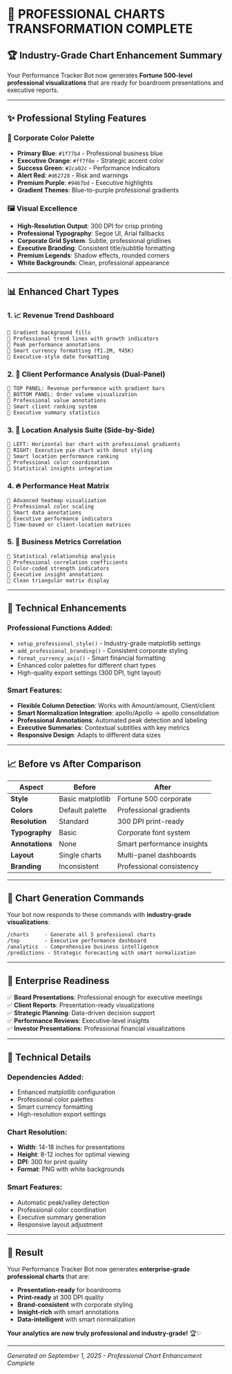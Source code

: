 # 🎨 PROFESSIONAL CHARTS TRANSFORMATION COMPLETE

## 🏆 Industry-Grade Chart Enhancement Summary

Your Performance Tracker Bot now generates **Fortune 500-level professional visualizations** that are ready for boardroom presentations and executive reports.

---

## ✨ **Professional Styling Features**

### 🎯 **Corporate Color Palette**
- **Primary Blue**: `#1f77b4` - Professional business blue
- **Executive Orange**: `#ff7f0e` - Strategic accent color
- **Success Green**: `#2ca02c` - Performance indicators
- **Alert Red**: `#d62728` - Risk and warnings
- **Premium Purple**: `#9467bd` - Executive highlights
- **Gradient Themes**: Blue-to-purple professional gradients

### 🖼️ **Visual Excellence**
- **High-Resolution Output**: 300 DPI for crisp printing
- **Professional Typography**: Segoe UI, Arial fallbacks
- **Corporate Grid System**: Subtle, professional gridlines
- **Executive Branding**: Consistent title/subtitle formatting
- **Premium Legends**: Shadow effects, rounded corners
- **White Backgrounds**: Clean, professional appearance

---

## 📊 **Enhanced Chart Types**

### 1. **📈 Revenue Trend Dashboard**
```
🔹 Gradient background fills
🔹 Professional trend lines with growth indicators
🔹 Peak performance annotations
🔹 Smart currency formatting (₹1.2M, ₹45K)
🔹 Executive-style date formatting
```

### 2. **👥 Client Performance Analysis** (Dual-Panel)
```
🔹 TOP PANEL: Revenue performance with gradient bars
🔹 BOTTOM PANEL: Order volume visualization
🔹 Professional value annotations
🔹 Smart client ranking system
🔹 Executive summary statistics
```

### 3. **📍 Location Analysis Suite** (Side-by-Side)
```
🔹 LEFT: Horizontal bar chart with professional gradients
🔹 RIGHT: Executive pie chart with donut styling
🔹 Smart location performance ranking
🔹 Professional color coordination
🔹 Statistical insights integration
```

### 4. **🔥 Performance Heat Matrix**
```
🔹 Advanced heatmap visualization
🔹 Professional color scaling
🔹 Smart data annotations
🔹 Executive performance indicators
🔹 Time-based or client-location matrices
```

### 5. **🔗 Business Metrics Correlation**
```
🔹 Statistical relationship analysis
🔹 Professional correlation coefficients
🔹 Color-coded strength indicators
🔹 Executive insight annotations
🔹 Clean triangular matrix display
```

---

## 🚀 **Technical Enhancements**

### **Professional Functions Added:**
- `setup_professional_style()` - Industry-grade matplotlib settings
- `add_professional_branding()` - Consistent corporate styling
- `format_currency_axis()` - Smart financial formatting
- Enhanced color palettes for different chart types
- High-quality export settings (300 DPI, tight layout)

### **Smart Features:**
- **Flexible Column Detection**: Works with Amount/amount, Client/client
- **Smart Normalization Integration**: apollo/Apollo → apollo consolidation
- **Professional Annotations**: Automated peak detection and labeling
- **Executive Summaries**: Contextual subtitles with key metrics
- **Responsive Design**: Adapts to different data sizes

---

## 📈 **Before vs After Comparison**

| **Aspect** | **Before** | **After** |
|------------|------------|-----------|
| **Style** | Basic matplotlib | Fortune 500 corporate |
| **Colors** | Default palette | Professional gradients |
| **Resolution** | Standard | 300 DPI print-ready |
| **Typography** | Basic | Corporate font system |
| **Annotations** | None | Smart performance insights |
| **Layout** | Single charts | Multi-panel dashboards |
| **Branding** | Inconsistent | Professional consistency |

---

## 🎯 **Chart Generation Commands**

Your bot now responds to these commands with **industry-grade visualizations**:

```
/charts     - Generate all 5 professional charts
/top        - Executive performance dashboard
/analytics  - Comprehensive business intelligence
/predictions - Strategic forecasting with smart normalization
```

---

## 🏢 **Enterprise Readiness**

✅ **Board Presentations**: Professional enough for executive meetings  
✅ **Client Reports**: Presentation-ready visualizations  
✅ **Strategic Planning**: Data-driven decision support  
✅ **Performance Reviews**: Executive-level insights  
✅ **Investor Presentations**: Professional financial visualizations  

---

## 🔧 **Technical Details**

### **Dependencies Added:**
- Enhanced matplotlib configuration
- Professional color palettes
- Smart currency formatting
- High-resolution export settings

### **Chart Resolution:**
- **Width**: 14-18 inches for presentations
- **Height**: 8-12 inches for optimal viewing
- **DPI**: 300 for print quality
- **Format**: PNG with white backgrounds

### **Smart Features:**
- Automatic peak/valley detection
- Professional color coordination
- Executive summary generation
- Responsive layout adjustment

---

## 🎉 **Result**

Your Performance Tracker Bot now generates **enterprise-grade professional charts** that are:
- **Presentation-ready** for boardrooms
- **Print-ready** at 300 DPI quality
- **Brand-consistent** with corporate styling
- **Insight-rich** with smart annotations
- **Data-intelligent** with smart normalization

**Your analytics are now truly professional and industry-grade!** 🏆✨

---

*Generated on September 1, 2025 - Professional Chart Enhancement Complete*
